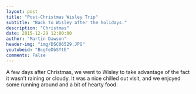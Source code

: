 ```yaml
---
layout: post
title: "Post-Christmas Wisley Trip"
subtitle: "Back to Wisley after the holidays."
description: "Christmas"
date: 2015-12-29 12:00:00
author: "Martin Dawson"
header-img: "img/DSC06529.JPG"
youtubeid: "BcgfeDbSYtE"
comments: False
---
```

A few days after Christmas, we went to Wisley to take advantage of the fact it wasn’t raining or cloudy.
It was a nice chilled out visit, and we enjoyed some running around and a bit of hearty food.
